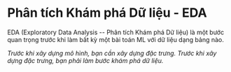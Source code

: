 # Phân tích Khám phá Dữ liệu - EDA

EDA (Exploratory Data Analysis -- Phân tích Khám phá Dữ liệu) là một bước quan trọng trước khi làm bất kỳ một bài toán ML với dữ liệu dạng bảng nào.

*Trước khi xây dựng mô hình, bạn cần xây dựng đặc trưng. Trước khi xây dựng đặc trưng, bạn phải làm bước khám phá dữ liệu.*